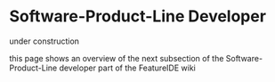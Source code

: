 # Software-Product-Line Developer

under construction

this page shows an overview of the next subsection of the Software-Product-Line developer part of the FeatureIDE wiki
